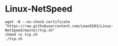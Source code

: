 # Linux-NetSpeed
```
wget -N --no-check-certificate "https://raw.githubusercontent.com/Leao9203/Linux-NetSpeed/master/tcp.sh"
chmod +x tcp.sh
./tcp.sh
```
